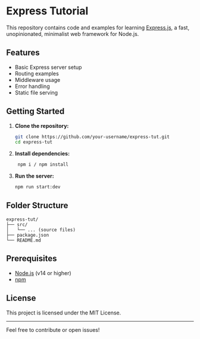 # Express Tutorial

This repository contains code and examples for learning [Express.js](https://expressjs.com/), a fast, unopinionated, minimalist web framework for Node.js.

## Features

- Basic Express server setup
- Routing examples
- Middleware usage
- Error handling
- Static file serving

## Getting Started

1. **Clone the repository:**
    ```bash
    git clone https://github.com/your-username/express-tut.git
    cd express-tut
    ```

2. **Install dependencies:**
    ```bash
     npm i / npm install
    ```

3. **Run the server:**
    ```bash
    npm run start:dev
    ```

## Folder Structure

```
express-tut/
├── src/
│   └── ... (source files)
├── package.json
└── README.md
```

## Prerequisites

- [Node.js](https://nodejs.org/) (v14 or higher)
- [npm](https://www.npmjs.com/)

## License

This project is licensed under the MIT License.

---

Feel free to contribute or open issues!
